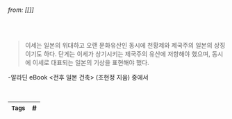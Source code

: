 
###### from: [[]]

<br/>

>이세는 일본의 위대하고 오랜 문화유산인 동시에 천황제와 제국주의 일본의 상징이기도 하다. 단게는 이세가 상기시키는 제국주의 유산에 저항해야 했으며, 동시에 이세로 대표되는 일본의 기상을 표현해야 했다. 

-알라딘 eBook <전후 일본 건축> (조현정 지음) 중에서 

<br/>

| <small> Tags </small> | # |
| --- | --- |

